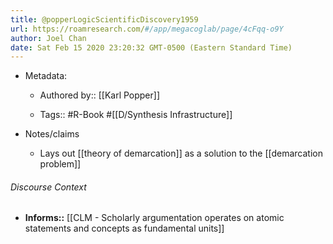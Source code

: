 ```yaml
---
title: @popperLogicScientificDiscovery1959
url: https://roamresearch.com/#/app/megacoglab/page/4cFqq-o9Y
author: Joel Chan
date: Sat Feb 15 2020 23:20:32 GMT-0500 (Eastern Standard Time)
---
```


- Metadata:

    - Authored by:: [[Karl Popper]]

    - Tags:: #R-Book #[[D/Synthesis Infrastructure]]
- Notes/claims

    - Lays out [[theory of demarcation]] as a solution to the [[demarcation problem]]

###### Discourse Context

- **Informs::** [[CLM - Scholarly argumentation operates on atomic statements and concepts as fundamental units]]
